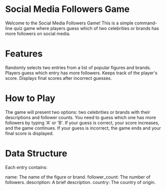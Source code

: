 # Social Media Followers Game
Welcome to the Social Media Followers Game! 
This is a simple command-line quiz game where players guess 
which of two celebrities or brands has more followers on social media.
# Features
Randomly selects two entries from a list of popular figures and brands.
Players guess which entry has more followers.
Keeps track of the player's score.
Displays final scores after incorrect guesses.
# How to Play
The game will present two options: two celebrities or brands with their descriptions and follower counts.
You need to guess which one has more followers by typing 'A' or 'B'.
If your guess is correct, your score increases, and the game continues.
If your guess is incorrect, the game ends and your final score is displayed.
# Data Structure
Each entry contains:

name: The name of the figure or brand.
follower_count: The number of followers.
description: A brief description.
country: The country of origin.
